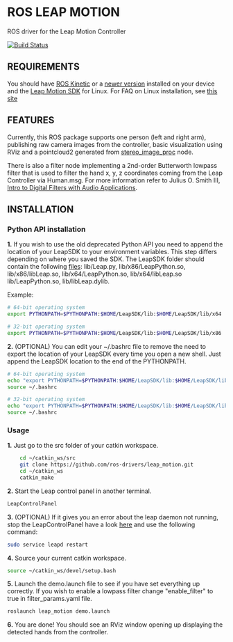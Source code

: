 # ROS LEAP MOTION

ROS driver for the Leap Motion Controller

[![Build Status](https://travis-ci.org/ros-drivers/leap_motion.svg?branch=hydro)](https://travis-ci.org/ros-drivers/leap_motion)

## REQUIREMENTS

You should have [ROS Kinetic](http://wiki.ros.org/kinetic) or a [newer version](http://wiki.ros.org/Distributions) installed on your device and the [Leap Motion SDK](https://developer.leapmotion.com/sdk/v2) for Linux. For FAQ on Linux installation, see [this site](https://support.leapmotion.com/hc/en-us/articles/223782608-Linux-Installation)

## FEATURES

Currently, this ROS package supports one person (left and right arm), publishing raw camera images from the controller, basic visualization using RViz and a pointcloud2 generated from [stereo_image_proc](http://wiki.ros.org/stereo_image_proc) node.

There is also a filter node implementing a 2nd-order Butterworth lowpass filter that is used to filter the hand x, y, z coordinates coming from the Leap Controller via Human.msg. For more information refer to Julius O. Smith III, [Intro to Digital Filters with Audio Applications](https://ccrma.stanford.edu/~jos/filters/).

## INSTALLATION

### Python API installation

**1.** If you wish to use the old deprecated Python API you need to append the location of your LeapSDK to your environment variables. This step differs depending on where you saved the SDK. The LeapSDK folder should contain the following [files](https://developer-archive.leapmotion.com/documentation/v2/python/devguide/Project_Setup.html): lib/Leap.py, lib/x86/LeapPython.so, lib/x86/libLeap.so, lib/x64/LeapPython.so, lib/x64/libLeap.so lib/LeapPython.so, lib/libLeap.dylib.

Example:

```bash
# 64-bit operating system
export PYTHONPATH=$PYTHONPATH:$HOME/LeapSDK/lib:$HOME/LeapSDK/lib/x64

# 32-bit operating system
export PYTHONPATH=$PYTHONPATH:$HOME/LeapSDK/lib:$HOME/LeapSDK/lib/x86
```

**2.** (OPTIONAL) You can edit your ~/.bashrc file to remove the need to export the location of your LeapSDK every time you open a new shell. Just append the LeapSDK location to the end of the PYTHONPATH.

```bash
# 64-bit operating system
echo "export PYTHONPATH=$PYTHONPATH:$HOME/LeapSDK/lib:$HOME/LeapSDK/lib/x64" >> ~/.bashrc
source ~/.bashrc

# 32-bit operating system
echo "export PYTHONPATH=$PYTHONPATH:$HOME/LeapSDK/lib:$HOME/LeapSDK/lib/x86" >> ~/.bashrc
source ~/.bashrc
```

### Usage

**1.** Just go to the src folder of your catkin workspace.

```bash
    cd ~/catkin_ws/src
    git clone https://github.com/ros-drivers/leap_motion.git
    cd ~/catkin_ws
    catkin_make
```

**2.** Start the Leap control panel in another terminal.

```bash
LeapControlPanel
```

**3.** (OPTIONAL) If it gives you an error about the leap daemon not running, stop the LeapControlPanel have a look [here](https://forums.leapmotion.com/t/error-in-leapd-malloc/4271/13) and use the following command:

```bash
sudo service leapd restart
```

**4.** Source your current catkin workspace.

```bash
source ~/catkin_ws/devel/setup.bash
```

**5.** Launch the demo.launch file to see if you have set everything up correctly. If you wish to enable a lowpass filter change "enable_filter" to true in filter_params.yaml file.

```bash
roslaunch leap_motion demo.launch
```

**6.** You are done! You should see an RViz window opening up displaying the detected hands from the controller.
